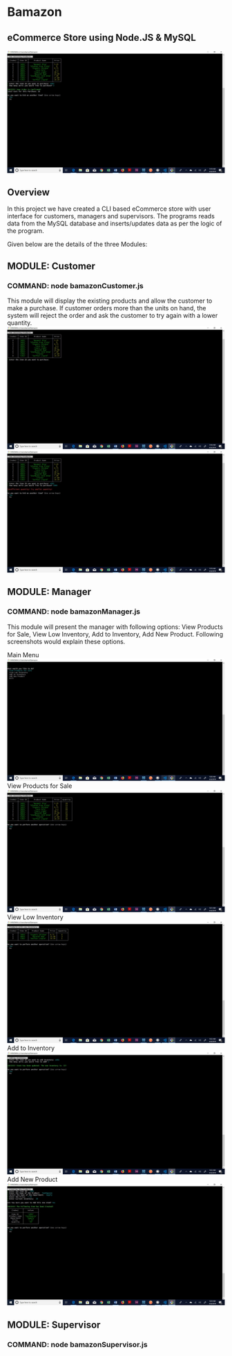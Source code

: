 # Bamazon
## eCommerce Store using Node.JS & MySQL

![Home Page](https://github.com/kamalnyc17/Bamazon/blob/master/Images/BamazonHomePage.jpg)
## Overview
In this project we have created a CLI based eCommerce store with user interface for customers, managers and supervisors. The programs
reads data from the MySQL database and inserts/updates data as per the logic of the program.

Given below are the details of the three Modules:

## MODULE: Customer
### COMMAND: node bamazonCustomer.js
This module will display the existing products and allow the customer to make a purchase. If customer orders more than the units on hand, 
the system will reject the order and ask the customer to try again with a lower quantity.
![Customer View](https://github.com/kamalnyc17/Bamazon/blob/master/Images/Customer_ProductView.jpg)
![Customer Error](https://github.com/kamalnyc17/Bamazon/blob/master/Images/Customer_OutofStockView.jpg)

## MODULE: Manager
### COMMAND: node bamazonManager.js
This module will present the manager with following options: View Products for Sale, View Low Inventory, Add to Inventory, Add New Product.
Following screenshots would explain these options.

Main Menu
![Main Menu](https://github.com/kamalnyc17/Bamazon/blob/master/Images/Manager_MainMenu.jpg)
View Products for Sale
![Product View](https://github.com/kamalnyc17/Bamazon/blob/master/Images/Manager_ProductView.jpg)
View Low Inventory
![Low Inventory](https://github.com/kamalnyc17/Bamazon/blob/master/Images/Manager_LowStockView.jpg)
Add to Inventory
![Add Inventory](https://github.com/kamalnyc17/Bamazon/blob/master/Images/Manager_AddInventory.jpg)
Add New Product
![Add Product](https://github.com/kamalnyc17/Bamazon/blob/master/Images/Manager_AddNewItem.jpg)

## MODULE: Supervisor
### COMMAND: node bamazonSupervisor.js

